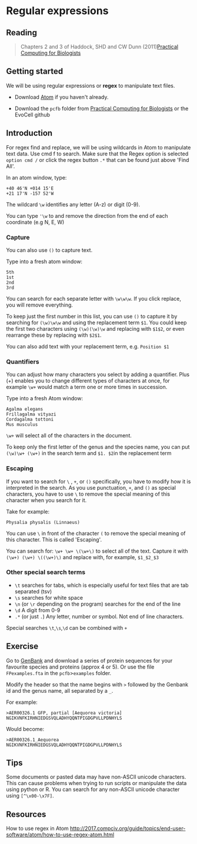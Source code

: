 # Regular expressions

## Reading
>Chapters 2 and 3 of Haddock, SHD and CW Dunn (2011)[Practical Computing for Biologists](http://practicalcomputing.org/)

## Getting started
We will be using regular expressions or **regex** to manipulate text files.

- Download [Atom](https://atom.io) if you haven't already.

- Download the `pcfb` folder from [Practical Computing for Biologists](http://practicalcomputing.org/files/pcfb_examples.zip) or the EvoCell github

## Introduction

For regex find and replace, we will be using wildcards in Atom to manipulate text data. Use cmd f to search. Make sure that the Regex option is selected `option cmd /` or click the regex button `.*` that can be found just above 'Find All'.

In an atom window, type:
```
+40 46'N +014 15'E
+21 17'N -157 52'W
```
The wildcard `\w` identifies any letter (A-z) or digit (0-9).

You can type `'\w` to  and remove the direction from the end of each coordinate (e.g N, E, W)

### Capture

You can also use `()` to capture text.

Type into a fresh atom window:

```
5th
1st
2nd
3rd
```
You can search for each separate letter with `\w\w\w`. If you click replace, you will remove everything.

To keep just the first number in this list, you can use `()` to capture it by searching for `(\w)\w\w` and using the replacement term `$1`. You could keep the first two characters using `(\w)(\w)\w` and replacing with `$1$2`, or even rearrange these by replacing with `$2$1`.

You can also add text with your replacement term, e.g. `Position $1`

### Quantifiers

You can adjust how many characters you select by adding a quantifier. Plus (+) enables you to change different types of characters at once, for example `\w+` would match a term one or more times in succession.

Type into a fresh Atom window:
```
Agalma elegans
Frillagalma vityazi
Cordagalma tottoni
Mus musculus
```
`\w+` will select all of the characters in the document.

To keep only the first letter of the genus and the species name, you can put `(\w)\w+ (\w+)` in the search term and `$1. $2`in the replacement term

### Escaping

If you want to search for `\` , `+`, or `()` specifically, you have to modify how it is interpreted in the search. As you use punctuation, `+`, and `()` as special characters, you have to use `\` to remove the special meaning of this character when you search for it.

Take for example:
```
Physalia physalis (Linnaeus)
```
You can use `\` in front of the character `(` to remove the special meaning of this character. This is called 'Escaping'.

You can search for: `\w+ \w+ \(\w+\)` to select all of the text. Capture it with `(\w+) (\w+) \((\w+)\)` and replace with, for example, `$1_$2_$3`

### Other special search terms

- `\t` searches for tabs, which is especially useful for text files that are tab separated (tsv)
- `\s` searches for white space
- `\n` (or `\r` depending on the program) searches for the end of the line
- `\d` A digit from 0-9
- `.*` (or just `.`) Any letter, number or symbol. Not end of line characters.

Special searches `\t`,`\s`,`\d` can be combined with `+`

## Exercise

Go to [GenBank](https://www.ncbi.nlm.nih.gov/genbank/) and download a series of protein sequences for your favourite species and proteins (approx 4 or 5). Or use the file `FPexamples.fta` in the `pcfb`>`examples` folder.

Modify the header so that the name begins with `>` followed by the Genbank id and the genus name, all separated by a `_`.

For example:
```
>AER00326.1 GFP, partial [Aequorea victoria]
NGIKVNFKIRHNIEDGSVQLADHYQQNTPIGDGPVLLPDNHYLS
```

Would become:
```
>AER00326.1_Aequorea
NGIKVNFKIRHNIEDGSVQLADHYQQNTPIGDGPVLLPDNHYLS
```

## Tips

Some documents or pasted data may have non-ASCII unicode characters. This can cause problems when trying to run scripts or manipulate the data using python or R. You can search for any non-ASCII unicode character using `[^\x00-\x7F]`.

## Resources

How to use regex in Atom http://2017.compciv.org/guide/topics/end-user-software/atom/how-to-use-regex-atom.html
